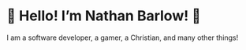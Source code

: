 # 🦕 Hello! I’m Nathan Barlow! 🦖
I am a software developer, a gamer, a Christian, and many other things!
